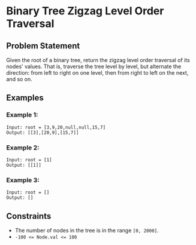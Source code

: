 # Binary Tree Zigzag Level Order Traversal

## Problem Statement
Given the root of a binary tree, return the zigzag level order traversal of its nodes' values. That is, traverse the tree level by level, but alternate the direction: from left to right on one level, then from right to left on the next, and so on.

## Examples

### Example 1:
```
Input: root = [3,9,20,null,null,15,7]
Output: [[3],[20,9],[15,7]]
```

### Example 2:
```
Input: root = [1]
Output: [[1]]
```

### Example 3:
```
Input: root = []
Output: []
```

## Constraints
- The number of nodes in the tree is in the range `[0, 2000]`.
- `-100 <= Node.val <= 100`